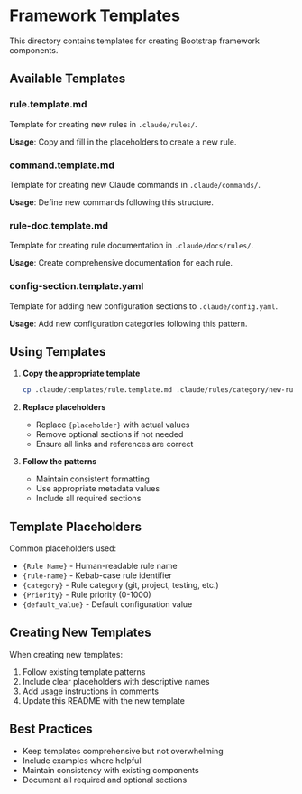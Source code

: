# Framework Templates

This directory contains templates for creating Bootstrap framework components.

## Available Templates

### rule.template.md
Template for creating new rules in `.claude/rules/`.

**Usage**: Copy and fill in the placeholders to create a new rule.

### command.template.md
Template for creating new Claude commands in `.claude/commands/`.

**Usage**: Define new commands following this structure.

### rule-doc.template.md
Template for creating rule documentation in `.claude/docs/rules/`.

**Usage**: Create comprehensive documentation for each rule.

### config-section.template.yaml
Template for adding new configuration sections to `.claude/config.yaml`.

**Usage**: Add new configuration categories following this pattern.

## Using Templates

1. **Copy the appropriate template**
   ```bash
   cp .claude/templates/rule.template.md .claude/rules/category/new-rule.md
   ```

2. **Replace placeholders**
   - Replace `{placeholder}` with actual values
   - Remove optional sections if not needed
   - Ensure all links and references are correct

3. **Follow the patterns**
   - Maintain consistent formatting
   - Use appropriate metadata values
   - Include all required sections

## Template Placeholders

Common placeholders used:
- `{Rule Name}` - Human-readable rule name
- `{rule-name}` - Kebab-case rule identifier
- `{category}` - Rule category (git, project, testing, etc.)
- `{Priority}` - Rule priority (0-1000)
- `{default_value}` - Default configuration value

## Creating New Templates

When creating new templates:
1. Follow existing template patterns
2. Include clear placeholders with descriptive names
3. Add usage instructions in comments
4. Update this README with the new template

## Best Practices

- Keep templates comprehensive but not overwhelming
- Include examples where helpful
- Maintain consistency with existing components
- Document all required and optional sections